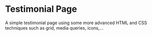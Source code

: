 # Testimonial Page

A simple testimonial page using some more advanced HTML and CSS techniques such as grid, media queries, icons,...
